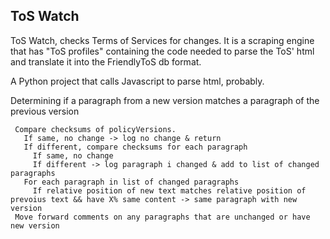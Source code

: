 ToS Watch
---------

ToS Watch, checks Terms of Services for changes.  It is a scraping engine that has "ToS profiles" containing the code needed to parse the ToS' html and translate it into the FriendlyToS db format.

A Python project that calls Javascript to parse html, probably.

Determining if a paragraph from a new version matches a paragraph of the previous version
```
 Compare checksums of policyVersions. 
   If same, no change -> log no change & return
   If different, compare checksums for each paragraph
     If same, no change
     If different -> log paragraph i changed & add to list of changed paragraphs
   For each paragraph in list of changed paragraphs
     If relative position of new text matches relative position of prevoius text && have X% same content -> same paragraph with new version
 Move forward comments on any paragraphs that are unchanged or have new version
```
